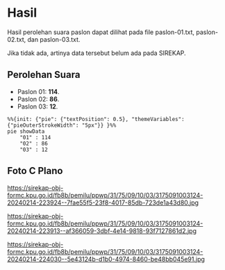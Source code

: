 # Hasil

Hasil perolehan suara paslon dapat dilihat pada file paslon-01.txt, paslon-02.txt, dan paslon-03.txt.

Jika tidak ada, artinya data tersebut belum ada pada SIREKAP.

## Perolehan Suara

 * Paslon 01: **114**.
 * Paslon 02: **86**.
 * Paslon 03: **12**.

```mermaid
%%{init: {"pie": {"textPosition": 0.5}, "themeVariables": {"pieOuterStrokeWidth": "5px"}} }%%
pie showData
    "01" : 114
    "02" : 86
    "03" : 12
```
## Foto C Plano

https://sirekap-obj-formc.kpu.go.id/fb8b/pemilu/ppwp/31/75/09/10/03/3175091003124-20240214-223924--7fae55f5-23f8-4017-85db-723de1a43d80.jpg

https://sirekap-obj-formc.kpu.go.id/fb8b/pemilu/ppwp/31/75/09/10/03/3175091003124-20240214-223913--af366059-3dbf-4e14-9818-93f7127861d2.jpg

https://sirekap-obj-formc.kpu.go.id/fb8b/pemilu/ppwp/31/75/09/10/03/3175091003124-20240214-224030--5e43124b-d1b0-4974-8460-be48bb045e91.jpg
